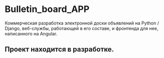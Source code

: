 # Bulletin_board_APP
Коммерческая разработка электронной доски объявлений на Python / Django, веб-службы, работающей в его составе, и фронтенда для нее, написанного на Angular.
## Проект находится в разработке. 
